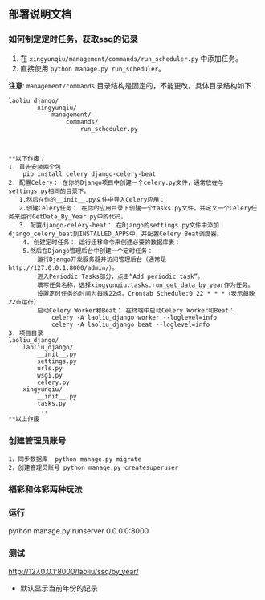 ## 部署说明文档

### 如何制定定时任务，获取ssq的记录
1. 在 `xingyunqiu/management/commands/run_scheduler.py` 中添加任务。
2. 直接使用 `python manage.py run_scheduler`。

**注意**: `management/commands` 目录结构是固定的，不能更改。具体目录结构如下：
 

    laoliu_django/ 
            xingyunqiu/ 
                management/ 
                    commands/ 
                        run_scheduler.py
 
    

    **以下作废：
    1. 首先安装两个包
        pip install celery django-celery-beat 
    2. 配置Celery： 在你的Django项目中创建一个celery.py文件，通常放在与settings.py相同的目录下。
       1.然后在你的__init__.py文件中导入Celery应用：
       2.创建Celery任务： 在你的应用目录下创建一个tasks.py文件，并定义一个Celery任务来运行GetData_By_Year.py中的代码。
       3. 配置django-celery-beat： 在Django的settings.py文件中添加django_celery_beat到INSTALLED_APPS中，并配置Celery Beat调度器。
        4. 创建定时任务： 运行迁移命令来创建必要的数据库表：
        5.然后在Django管理后台中创建一个定时任务：
            运行Django开发服务器并访问管理后台（通常是http://127.0.0.1:8000/admin/）。
            进入Periodic Tasks部分，点击“Add periodic task”。
            填写任务名称，选择xingyunqiu.tasks.run_get_data_by_year作为任务。
            设置定时任务的时间为每晚22点。Crontab Schedule:0 22 * * *（表示每晚22点运行）
            启动Celery Worker和Beat： 在终端中启动Celery Worker和Beat：
                celery -A laoliu_django worker --loglevel=info
                celery -A laoliu_django beat --loglevel=info
    3. 项目目录
    laoliu_django/
        laoliu_django/
            __init__.py
            settings.py
            urls.py
            wsgi.py
            celery.py
        xingyunqiu/
            __init__.py
            tasks.py
            ...
    **以上作废

### 创建管理员账号
    1，同步数据库  python manage.py migrate
    2，创建管理员账号 python manage.py createsuperuser

### 福彩和体彩两种玩法

### 运行
python manage.py runserver 0.0.0.0:8000

### 测试
http://127.0.0.1:8000/laoliu/ssq/by_year/
- 默认显示当前年份的记录
